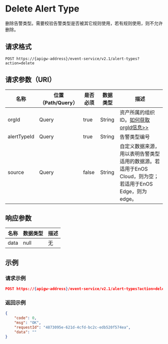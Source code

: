 # Delete Alert Type

删除告警类型。需要校验告警类型是否被其它规则使用，若有规则使用，则不允许删除。

## 请求格式

```
POST https://{apigw-address}/event-service/v2.1/alert-types?action=delete
```

## 请求参数（URI）

| 名称          | 位置（Path/Query） | 是否必须 | 数据类型 | 描述      |
|---------------|------------------|----------|-----------|--------------|
| orgId         | Query            | true     | String    | 资产所属的组织ID。[如何获取orgId信息>>](/docs/api/zh_CN/2.0.9/api_faqs#id-orgid-orgid)                |
|alertTypeId    | Query  | true  |  String  |  告警类型编号  |
| source  | Query  | false | String |自定义数据来源，用以表明告警类型适用的数据源。若适用于EnOS Cloud，则为空；若适用于EnOS Edge，则为edge。|



## 响应参数

| 名称  | 数据类型      | 描述               |
|-------|----------------|---------------------------|
|  data |  null  | 无  |




## 示例

### 请求示例

```json
POST https://{apigw-address}/event-service/v2.1/alert-types?action=delete&orgId=1c499110e8800000&alertTypeId=planetTemperature
```

### 返回示例

```json
{
	"code": 0,
	"msg": "OK",
	"requestId": "4873095e-621d-4cfd-bc2c-edb520f574ea",
	"data": ""
}
```
